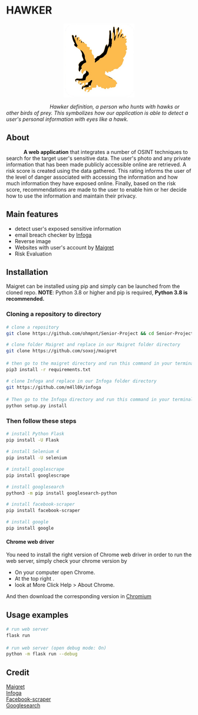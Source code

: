 # HAWKER

<p align="center">
  <p align="center">
    <img src="https://github.com/ohmpnt/Senior-Project/blob/main/static/assets/HawkerRM.png" height="200"/>
  </p>
</p>

<i> &nbsp; &nbsp; &nbsp; &nbsp; &nbsp; &nbsp; &nbsp; &nbsp; &nbsp; &nbsp; &nbsp; &nbsp; &nbsp; &nbsp; &nbsp; Hawker definition, a person who hunts with hawks or other birds of prey. This symbolizes how our application is able to detect a user's personal information with eyes like a hawk. </i>

## About
   &nbsp; &nbsp; &nbsp; &nbsp; &nbsp; &nbsp; **A web application** that integrates a number of OSINT techniques to search for the target user's sensitive data. The user's photo and any private information that has been made publicly accessible online are retrieved. A risk score is created using the data gathered. This rating informs the user of the level of danger associated with accessing the information and how much information they have exposed online. Finally, based on the risk score, recommendations are made to the user to enable him or her decide how to use the information and maintain their privacy.


## Main features

* detect user's exposed sensitive information
* email breach checker by [Infoga](https://github.com/m4ll0k/Infoga)
* Reverse image 
* Websites with user's account by [Maigret](https://github.com/soxoj/maigret)
* Risk Evaluation


## Installation

Maigret can be installed using pip and simply can be launched from the cloned repo.
**NOTE**: Python 3.8 or higher and pip is required, **Python 3.8 is recommended.**

### Cloning a repository to directory

```bash
# clone a repository
git clone https://github.com/ohmpnt/Senior-Project && cd Senior-Project
```

```bash
# clone folder Maigret and replace in our Maigret folder directory
git clone https://github.com/soxoj/maigret

# then go to the maigret directory and run this command in your terminal
pip3 install -r requirements.txt
```

```bash
# clone Infoga and replace in our Infoga folder directory
git https://github.com/m4ll0k/infoga

# Then go to the Infoga directory and run this command in your terminal
python setup.py install 
```
### Then follow these steps
```bash
# install Python Flask
pip install -U Flask
```
```bash
# install Selenium 4
pip install -U selenium
```
```bash
# install googlescrape
pip install googlescrape
```
```bash
# install googlesearch
python3 -m pip install googlesearch-python
```

```bash
# install facebook-scraper
pip install facebook-scraper
```
```bash
# install google
pip install google
```

#### Chrome web driver
 You need to install the right version of Chrome web driver in order to run the web server, simply check your chrome version by 
 * On your computer open Chrome.
 * At the top right .
 * look at More Click Help > About Chrome. <br>
 
 And then download the corresponding version in [Chromium](https://chromedriver.chromium.org/downloads)
 
## Usage examples

```bash
# run web server
flask run

# run web server (open debug mode: On)
python -m flask run --debug
```

## Credit

[Maigret](https://github.com/soxoj/maigret)<br/>
[Infoga](https://github.com/m4ll0k/Infoga)<br/>
[Facebook-scraper](https://github.com/kevinzg/facebook-scraper)<br/>
[Googlesearch](https://pypi.org/project/googlesearch-python/)
